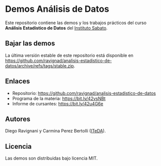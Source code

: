 # Demos Análisis de Datos

Este repositorio contiene las demos y los trabajos prácticos del curso **Análisis Estadístico de Datos** del [Instituto Sabato](www.isabato.edu.ar). 

## Bajar las demos

La última versión estable de este repositorio está disponible en https://github.com/ravignad/analisis-estadistico-de-datos/archive/refs/tags/stable.zip.

## Enlaces

- Repositorio: https://github.com/ravignad/analisis-estadistico-de-datos
- Programa de la materia: https://bit.ly/42vsNBt
- Informe de cursantes: https://bit.ly/42u4G6e


## Autores 
Diego Ravignani y Carmina Perez Bertolli ([ITeDA](www.iteda.cnea.gov.ar)).

## Licencia
Las demos son distribuidas bajo licencia MIT.

